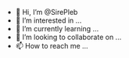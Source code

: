 - 👋 Hi, I’m @SirePleb
- 👀 I’m interested in ...
- 🌱 I’m currently learning ...
- 💞️ I’m looking to collaborate on ...
- 📫 How to reach me ...

<!---
SirePleb/SirePleb is a ✨ special ✨ repository because its `README.md` (this file) appears on your GitHub profile.
You can click the Preview link to take a look at your changes.
--->

